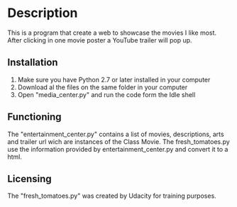 # Description
This is a program that create a web to showcase the movies I like most.
After clicking in one movie poster a YouTube trailer will pop up.

## Installation
1. Make sure you have Python 2.7 or later installed in your computer
2. Download al the files on the same folder in your computer
3. Open "media_center.py" and run the code form the Idle shell

## Functioning
The "entertainment_center.py" contains a list of movies, descriptions, arts and
trailer url wich are instances of the Class Movie.
The fresh_tomatoes.py use the information provided by entertainment_center.py
and convert it to a html.

## Licensing
The "fresh_tomatoes.py" was created by Udacity for training purposes.
